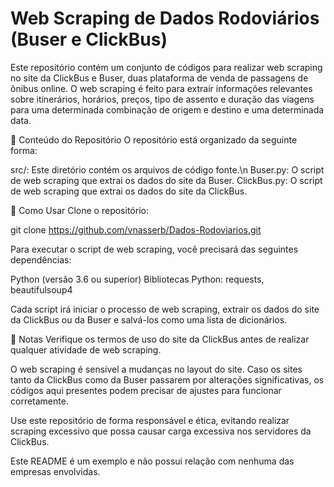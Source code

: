 # Web Scraping de Dados Rodoviários (Buser e ClickBus)

Este repositório contém um conjunto de códigos para realizar web scraping no site da ClickBus e Buser, duas plataforma de venda de passagens de ônibus online. O web scraping é feito para extrair informações relevantes sobre itinerários, horários, preços, tipo de assento e duração das viagens para uma determinada combinação de origem e destino e uma determinada data.

📁 Conteúdo do Repositório
O repositório está organizado da seguinte forma:

src/: Este diretório contém os arquivos de código fonte.\n
Buser.py: O script de web scraping que extrai os dados do site da Buser.
ClickBus.py: O script de web scraping que extrai os dados do site da ClickBus.

🚀 Como Usar
Clone o repositório:

git clone https://github.com/vnasserb/Dados-Rodoviarios.git

Para executar o script de web scraping, você precisará das seguintes dependências:

Python (versão 3.6 ou superior)
Bibliotecas Python: requests, beautifulsoup4

Cada script irá iniciar o processo de web scraping, extrair os dados do site da ClickBus ou da Buser e salvá-los como uma lista de dicionários.

📝 Notas
Verifique os termos de uso do site da ClickBus antes de realizar qualquer atividade de web scraping.

O web scraping é sensível a mudanças no layout do site. Caso os sites tanto da ClickBus como da Buser passarem por alterações significativas, os códigos aqui presentes podem precisar de ajustes para funcionar corretamente.

Use este repositório de forma responsável e ética, evitando realizar scraping excessivo que possa causar carga excessiva nos servidores da ClickBus.

Este README é um exemplo e não possui relação com nenhuma das empresas envolvidas.
